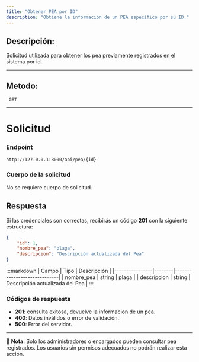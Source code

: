 ```yaml
---
title: "Obtener PEA por ID"
description: "Obtiene la información de un PEA específico por su ID."
---
```


## Descripción:

Solicitud utilizada para obtener los pea previamente registrados en el sistema por id.

---

## Metodo:
```
 GET
```
---


# **Solicitud**

### **Endpoint**
```
http://127.0.0.1:8000/api/pea/{id}
```
### **Cuerpo de la solicitud**
No se requiere cuerpo de solicitud.

## **Respuesta**

Si las credenciales son correctas, recibirás un código **201** con la siguiente estructura:

```json
{
    "id": 1,
    "nombre_pea": "plaga",
    "descripcion": "Descripción actualizada del Pea"
}
```

:::markdown
| Campo           | Tipo   | Descripción                |
|----------------|--------|-----------------------------|
| nombre_pea     | string | plaga               |
| descripcion    | string | Descripción actualizada del Pea |
:::


### **Códigos de respuesta**
- **201**: consulta exitosa, devuelve la informacion de un pea.
- **400**: Datos inválidos o error de validación.
- **500**: Error del servidor.

---

📄 **Nota:** Solo los administradores o encargados pueden consultar pea registrados. Los usuarios sin permisos adecuados no podrán realizar esta acción.

